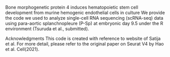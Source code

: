 Bone morphogenetic protein 4 induces hematopoietic stem cell development from murine hemogenic endothelial cells in culture
We provide the code we used to analyze single-cell RNA sequencing (scRNA-seq) data using para-aortic splanchnopleure (P-Sp) at embryonic day 9.5 under the R environment (Tsuruda et al., submitted).

Acknowledgments
This code is created with reference to website of Satija et al. For more detail, please refer to the original paper on Seurat V4 by Hao et al. Cell(2021).
